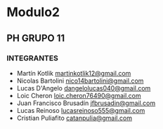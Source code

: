 # Modulo2
## PH GRUPO 11

### INTEGRANTES

* Martín Kotlik <martinkotlik12@gmail.com>
* Nicolas Bartolini <nico14bartolini@gmail.com>
* Lucas D'Angelo <dangelolucas040@gmail.com>
* Loic Cheron <loic.cheron76490@gmail.com>
* Juan Francisco Brusadín <jfbrusadin@gmail.com>
* Lucas Reinoso <lucasreinoso555@gmail.com>
* Cristian Puliafito <catanpulia@gmail.com>
